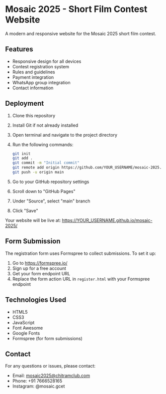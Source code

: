 # Mosaic 2025 - Short Film Contest Website

A modern and responsive website for the Mosaic 2025 short film contest.

## Features

- Responsive design for all devices
- Contest registration system
- Rules and guidelines
- Payment integration
- WhatsApp group integration
- Contact information

## Deployment

1. Clone this repository
2. Install Git if not already installed
3. Open terminal and navigate to the project directory
4. Run the following commands:
   ```bash
   git init
   git add .
   git commit -m "Initial commit"
   git remote add origin https://github.com/YOUR_USERNAME/mosaic-2025.git
   git push -u origin main
   ```

5. Go to your GitHub repository settings
6. Scroll down to "GitHub Pages"
7. Under "Source", select "main" branch
8. Click "Save"

Your website will be live at: https://YOUR_USERNAME.github.io/mosaic-2025/

## Form Submission

The registration form uses Formspree to collect submissions. To set it up:

1. Go to https://formspree.io/
2. Sign up for a free account
3. Get your form endpoint URL
4. Replace the form action URL in `register.html` with your Formspree endpoint

## Technologies Used

- HTML5
- CSS3
- JavaScript
- Font Awesome
- Google Fonts
- Formspree (for form submissions)

## Contact

For any questions or issues, please contact:
- Email: mosaic2025@chitramclub.com
- Phone: +91 7666528165
- Instagram: @mosaic.gcet

